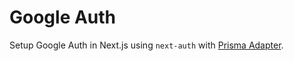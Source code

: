 # Google Auth

Setup Google Auth in Next.js using `next-auth` with [Prisma Adapter](https://next-auth.js.org/providers/prisma-adapter).